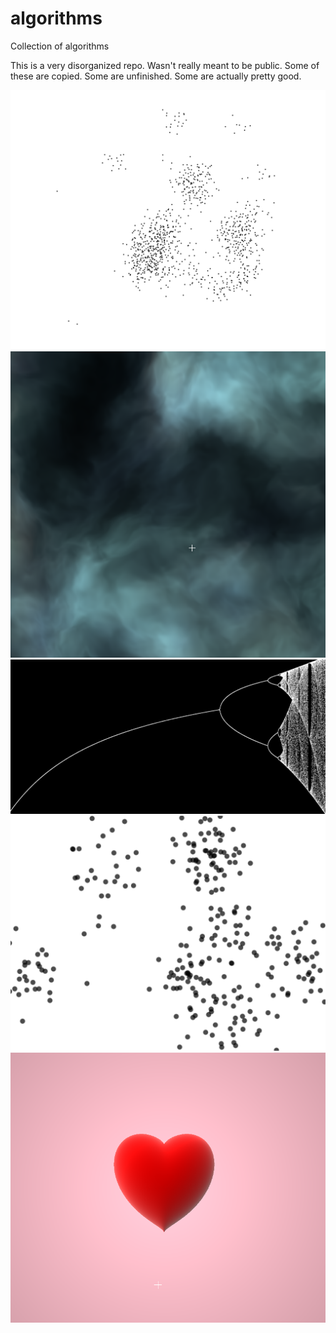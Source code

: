 # algorithms
Collection of algorithms

This is a very disorganized repo. Wasn't really meant to be public. Some of these are copied. Some are unfinished. Some are actually pretty good.

![alt text](img/boids.png)
![alt text](img/clouds.png)
![alt text](img/logisticmap.png)
![alt text](img/spatialclustering.png)
![alt text](img/heart.png)

